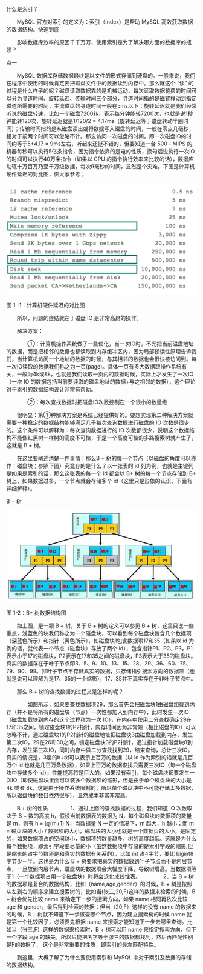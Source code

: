 什么是索引？

　　MySQL 官方对索引的定义为：索引（Index）是帮助 MySQL 高效获取数据的数据结构。快速到底

　　影响数据库效率的原因千千万万，使用索引是为了解决哪方面的数据库的瓶颈？

点一

　　MySQL 数据库存储数据最终是以文件的形式存储到硬盘的。一般来说，我们在程序中使用的时候肯定要把磁盘文件中的数据读到内存中。那么就这个 “读” 的过程是什么样子的呢？磁盘读取数据靠的是机械运动，每次读取数据花费的时间可以分为寻道时间、旋转延迟、传输时间三个部分，寻道时间指的是磁臂移动到指定磁道所需要的时间，主流磁盘的寻道时间一般在5ms以下；旋转延迟就是我们经常听说的磁盘转速，比如一个磁盘7200转，表示每分钟能转7200次，也就是说1秒钟能转120次，旋转延迟就是1/120/2 = 4.17ms（旋转延迟等于磁盘转动半圈时间）；传输时间指的是从磁盘读出或将数据写入磁盘的时间，一般在零点几毫秒，相对于前两个时间可以忽略不计。那么访问一次磁盘的时间，即一次磁盘IO的时间约等于5+4.17 = 9ms左右，听起来还挺不错的，但要知道一台 500 - MIPS 的机器每秒可以执行5亿条指令，因为指令依靠的是电的性质，换句话说执行一次IO的时间可以执行40万条指令（如果以 CPU 的指令执行效率来比较的话），数据库动辄十万百万乃至千万级数据，每次9毫秒的时间，显然是个灾难。下图是计算机硬件延迟的对比图，供大家参考；

![](assets/markdown-img-paste-2020020219474130.png)

图 1 -1：计算机硬件延迟的对比图

　　所以，问题的症结就在于磁盘 IO 是非常高昂的操作。

　　解决方案：

　　　　①：计算机操作系统做了一些优化，当一次IO时，不光把当前磁盘地址的数据，而是把相邻的数据也都读取到内存缓冲区内，因为局部预读性原理告诉我们，当计算机访问一个地址的数据的时候，与其相邻的数据也会很快被访问到。每一次IO读取的数据我们称之为一页(page)。具体一页有多大数据跟操作系统有关，一般为4k或8k，也就是我们读取一页内的数据时候，实际上才发生了一次IO（一次 IO 的数据包括当前要读取的磁盘地址的数据+与之相邻的数据），这个理论对于索引的数据结构设计非常有帮助。

　　　　②：每次查找数据时把磁盘IO次数控制在一个很小的数量级

　　很明显：第①种解决方案是系统已经提供好的。要想实现第二种解决方案就需要一种稳定的数据结构能够满足几乎每次查询数据进行磁盘的 IO 次数是很少的。这个条件可以解释为：每次查询数据进行的 IO 次数都很少，说明这个数据结构不能像红黑树一样树的高度不可控，于是一个高度可控的多路搜索树就产生了，这就是 B + 树。

　　在这里要阐述清楚一件事情：那么B + 树的每一个节点（以磁盘的角度可以称作：磁盘块；参照下图）究竟存的是什么？以一张表的 id 列为例，也就是主键列是如果是索引的话，那么这张表的每一个 id 都会以 B+ 树的每一个节点存储到 B+ 树上，如果数据过多，一个节点就会存储多个 id（这里只是形象的认识，下面有详细解释）。

B + 树


![](assets/markdown-img-paste-20200202194900140.png)


图 1-2：B+ 树数据结构图

　　如上图，是一颗 B + 树，关于 B + 树的定义可以参见 B + 树，这里只说一些重点，浅蓝色的块我们称之为一个磁盘块，可以看到每个磁盘块包含几个数据项（深蓝色所示）和指针（黄色所示），如磁盘块1包含数据项17和35（如果以 id 为例的话，就代表一个节点（磁盘块）存放了两个 id），包含指针P1、P2、P3，P1表示小于17的磁盘块，P2表示在17和35之间的磁盘块，P3表示大于35的磁盘块。真实的数据存在于叶子节点即3、5、9、10、13、15、28、29、36、60、75、79、90、99。非叶子节点不存储真实的数据，只存储指引搜索方向的数据项（也就是说可以理解为是17、35的一个缩影），17、35并不真实存在于非叶子节点中。

　　那么 B + 树的查找数据的过程又是怎样的呢？

　　　　如图所示，如果要查找数据项29，那么首先会把磁盘块1由磁盘加载到内存（并不是将所有的磁盘块（节点）一次性都加入到内存中），此时发生一次IO（磁盘加载块到内存的这个过程称为一次 IO），在内存中使用二分查找确定29在17和35之间，锁定磁盘块1的P2指针，内存时间因为非常短（相比磁盘的IO）可以忽略不计，通过磁盘块1的P2指针的磁盘地址把磁盘块3由磁盘加载到内存，发生第二次IO，29在26和30之间，锁定磁盘块3的P2指针，通过指针加载磁盘块8到内存，发生第三次IO，同时内存中做二分查找找到29，结束查询，总计三次IO。真实的情况是，3层的b+树可以表示上百万的数据（以 id 作为索引的话就是几百万个 id 也就是几百万条数据），如果上百万的数据查找只需要三次IO（每一个磁盘块中存储多个 id），性能提高将是巨大的，如果没有索引，每个磁盘块都要发生一次IO（即使磁盘块里面可以装多个数据项的缩影，但是由于单个磁盘块的大小是 4k 或者 8k，这是由于操作系统限制的，所以单个磁盘块中不可能存储太多数据，所以磁盘块的数目依然很多），显然成本非常非常高。

　　B + 树的性质
　　　　1、通过上面的查找数据的过程，我们知道 IO 次数取决于 B + 数的高度 h，假设当前数据表的数据为 N，每个磁盘块的数据项的数量是 m，则有 h = ㏒(m+1) N，当数据量 N 一定的情况下，m 越大，h 越小；而 m = 磁盘块的大小 / 数据项的大小，磁盘块的大小也就是一个数据页的大小，是固定的，如果数据项占的空间越小，数据项的数量越多，树的高度越低。这就是为什么每个数据项，即索引字段要尽量的小（虽然数据项中存储的是索引字段的缩影,但是缩影的占字节数还是和真实的数据有关系的），比如 int 占4字节，要比 bigint8 字节少一半。这也是为什么 B + 树要求把真实的数据放到叶子节点而不是内层节点，一旦放到内层节点，磁盘块的数据项会大幅度下降，导致树增高。当数据项等于1（一个数据项占用一个磁盘块）时将会退化成线性表。
　　　　2、当 B + 树的数据项是复合的数据结构，比如（name,age,gender）的时候，B + 树是按照从左到右的顺序来建立搜索树的，比如当(张三,20,F)这样的数据来检索的时候，B + 树会优先比较 name 来确定下一步的搜索方向，如果 name 相同再依次比较 age 和 gender，最后得到检索的数据；但当（20,F）这样的没有 name 的数据来的时候，B + 树就不知道下一步该查哪个节点，因为建立搜索树的时候 name 就是第一个比较因子，必须要先根据 name 来搜索才能知道下一步去哪里查询。比如当（张三,F）这样的数据来检索时，B + 树可以用 name 来指定搜索方向，但下一个字段 age 的缺失，所以只能把名字等于张三的数据都找到，然后再匹配性别是F的数据了， 这个是非常重要的性质，即索引的最左匹配特性。

　　到这里，大概了解了为什么要使用索引和 MySQL 中对于索引及数据的存储的数据结构。
